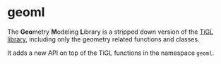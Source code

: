 # geoml


The **Geo**metry **M**odeling **L**ibrary is a stripped down version of the [TiGL library](https://github.com/DLR-SC/tigl), including only the geometry related functions and classes.

It adds a new API on  top of the TiGL functions in the namespace `geoml`.

